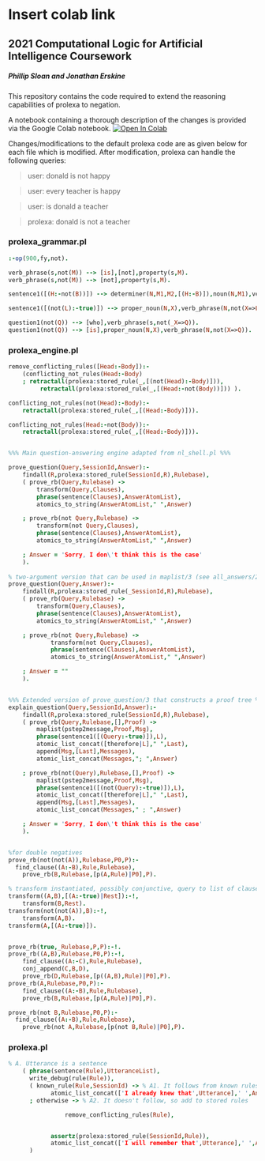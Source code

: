 # Insert colab link

## 2021 Computational Logic for Artificial Intelligence Coursework
##### Phillip Sloan and Jonathan Erskine

This repository contains the code required to extend the reasoning capabilities of prolexa to negation.

A notebook containing a thorough description of the changes is provided via the Google Colab notebook.  [![Open In Colab](https://colab.research.google.com/assets/colab-badge.svg)](https://colab.research.google.com/github/phillipsloan/ComputationalLogic/blob/CourseworkNotebook.ipynb)

Changes/modifications to the default prolexa code are as given below for each file which is modified. After modification, prolexa can handle the following queries:
> user: donald is not happy

> user: every teacher is happy

> user: is donald a teacher

> prolexa: donald is not a teacher


### prolexa_grammar.pl

```prolog
:-op(900,fy,not).

verb_phrase(s,not(M)) --> [is],[not],property(s,M).
verb_phrase(s,not(M)) --> [not],property(s,M).

sentence1([(H:-not(B))]) --> determiner(N,M1,M2,[(H:-B)]),noun(N,M1),verb_phrase(N,not(M2)).

sentence1([(not(L):-true)]) --> proper_noun(N,X),verb_phrase(N,not(X=>L)).

question1(not(Q)) --> [who],verb_phrase(s,not(_X=>Q)).
question1(not(Q)) --> [is],proper_noun(N,X),verb_phrase(N,not(X=>Q)).
```

### prolexa_engine.pl

```prolog
remove_conflicting_rules([Head:-Body]):-
	(conflicting_not_rules(Head:-Body)
	; retractall(prolexa:stored_rule(_,[(not(Head):-Body)])),
	     retractall(prolexa:stored_rule(_,[(Head:-not(Body))])) ).

conflicting_not_rules(not(Head):-Body):-
	retractall(prolexa:stored_rule(_,[(Head:-Body)])).

conflicting_not_rules(Head:-not(Body)):-
	retractall(prolexa:stored_rule(_,[(Head:-Body)])).


%%% Main question-answering engine adapted from nl_shell.pl %%%

prove_question(Query,SessionId,Answer):-
    findall(R,prolexa:stored_rule(SessionId,R),Rulebase),
    ( prove_rb(Query,Rulebase) ->
        transform(Query,Clauses),
        phrase(sentence(Clauses),AnswerAtomList),
        atomics_to_string(AnswerAtomList," ",Answer)

    ; prove_rb(not Query,Rulebase) ->
        transform(not Query,Clauses),
        phrase(sentence(Clauses),AnswerAtomList),
        atomics_to_string(AnswerAtomList," ",Answer)

    ; Answer = 'Sorry, I don\'t think this is the case'
    ).
    
% two-argument version that can be used in maplist/3 (see all_answers/2)
prove_question(Query,Answer):-
	findall(R,prolexa:stored_rule(_SessionId,R),Rulebase),
	( prove_rb(Query,Rulebase) ->
		transform(Query,Clauses),
		phrase(sentence(Clauses),AnswerAtomList),
		atomics_to_string(AnswerAtomList," ",Answer)

	; prove_rb(not Query,Rulebase) ->
			transform(not Query,Clauses),
			phrase(sentence(Clauses),AnswerAtomList),
			atomics_to_string(AnswerAtomList," ",Answer)

	; Answer = ""
	).


%%% Extended version of prove_question/3 that constructs a proof tree %%%
explain_question(Query,SessionId,Answer):-
	findall(R,prolexa:stored_rule(SessionId,R),Rulebase),
	( prove_rb(Query,Rulebase,[],Proof) ->
		maplist(pstep2message,Proof,Msg),
		phrase(sentence1([(Query:-true)]),L),
		atomic_list_concat([therefore|L]," ",Last),
		append(Msg,[Last],Messages),
		atomic_list_concat(Messages,"; ",Answer)

	; prove_rb(not(Query),Rulebase,[],Proof) ->
		maplist(pstep2message,Proof,Msg),
		phrase(sentence1([(not(Query):-true)]),L),
		atomic_list_concat([therefore|L]," ",Last),
		append(Msg,[Last],Messages),
		atomic_list_concat(Messages," ; ",Answer)

	; Answer = 'Sorry, I don\'t think this is the case'
	).


%for double negatives
prove_rb(not(not(A)),Rulebase,P0,P):-
  find_clause((A:-B),Rule,Rulebase),
	prove_rb(B,Rulebase,[p(A,Rule)|P0],P).

% transform instantiated, possibly conjunctive, query to list of clauses
transform((A,B),[(A:-true)|Rest]):-!,
    transform(B,Rest).
transform(not(not(A)),B):-!,
	transform(A,B).
transform(A,[(A:-true)]).


prove_rb(true,_Rulebase,P,P):-!.
prove_rb((A,B),Rulebase,P0,P):-!,
    find_clause((A:-C),Rule,Rulebase),
    conj_append(C,B,D),
    prove_rb(D,Rulebase,[p((A,B),Rule)|P0],P).
prove_rb(A,Rulebase,P0,P):-
    find_clause((A:-B),Rule,Rulebase),
    prove_rb(B,Rulebase,[p(A,Rule)|P0],P).

prove_rb(not B,Rulebase,P0,P):-
  find_clause((A:-B),Rule,Rulebase),
	prove_rb(not A,Rulebase,[p(not B,Rule)|P0],P).
```

### prolexa.pl
```prolog
% A. Utterance is a sentence
	( phrase(sentence(Rule),UtteranceList),
	  write_debug(rule(Rule)),
	  ( known_rule(Rule,SessionId) -> % A1. It follows from known rules
			atomic_list_concat(['I already knew that',Utterance],' ',Answer)
	  ; otherwise -> % A2. It doesn't follow, so add to stored rules

		        remove_conflicting_rules(Rule),


			assertz(prolexa:stored_rule(SessionId,Rule)),
			atomic_list_concat(['I will remember that',Utterance],' ',Answer)
	  )
```
